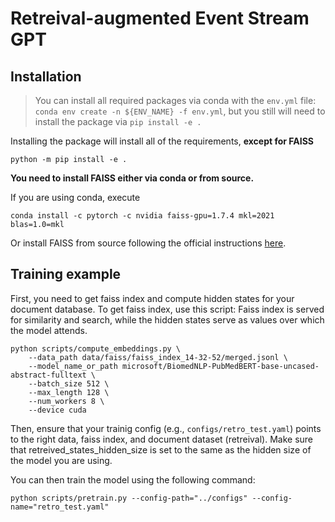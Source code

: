 # Retreival-augmented Event Stream GPT

## Installation

> You can install all required packages via conda with the `env.yml` file: `conda env create -n ${ENV_NAME} -f env.yml`, but you still will need to install the package via `pip install -e .`

Installing the package will install all of the requirements, **except for FAISS**
```
python -m pip install -e .
```

**You need to install FAISS either via conda or from source.**

If you are using conda, execute
```
conda install -c pytorch -c nvidia faiss-gpu=1.7.4 mkl=2021 blas=1.0=mkl
```

Or install FAISS from source following the official instructions [here](https://github.com/facebookresearch/faiss/blob/main/INSTALL.md).

## Training example

First, you need to get faiss index and compute hidden states for your document database.
To get faiss index, use this script: 
Faiss index is served for similarity and search, while the hidden states serve as values over which the model attends.

```
python scripts/compute_embeddings.py \
    --data_path data/faiss/faiss_index_14-32-52/merged.jsonl \
    --model_name_or_path microsoft/BiomedNLP-PubMedBERT-base-uncased-abstract-fulltext \
    --batch_size 512 \
    --max_length 128 \
    --num_workers 8 \
    --device cuda
```

Then, ensure that your trainig config (e.g., `configs/retro_test.yaml`) points to the right data, faiss index, and document dataset (retreival). Make sure that retreived_states_hidden_size is set to the same as the hidden size of the model you are using.

You can then train the model using the following command:
```
python scripts/pretrain.py --config-path="../configs" --config-name="retro_test.yaml"
```
